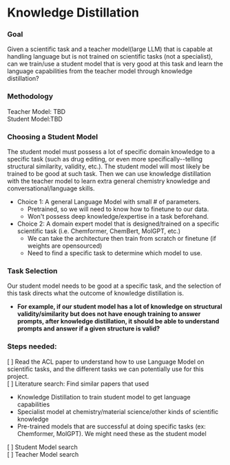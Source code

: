 # Knowledge Distillation 

### Goal  
Given a scientific task and a teacher model(large LLM) that is capable at handling language but is not trained on scientific tasks (not a specialist), can we train/use a student model that is very good at this task and learn the language capabilities from the teacher model through knowledge distillation? 

### Methodology 
Teacher Model: TBD   
Student Model:TBD    
  
### Choosing a Student Model  
The student model must possess a lot of specific domain knowledge to a specific task (such as drug editing, or even more specifically--telling structural similarity, validity, etc.). The student model will most likely be trained to be good at such task. Then we can use knowledge distillation with the teacher model to learn extra general chemistry knowledge and conversational/language skills.  
- Choice 1: A general Language Model with small # of parameters. 
    - Pretrained, so we will need to know how to finetune to our data. 
    - Won't possess deep knowledge/expertise in a task beforehand. 
- Choice 2: A domain expert model that is designed/trained on a specific scientific task (i.e. Chemformer, ChemBert, MolGPT, etc.)
    - We can take the architecture then train from scratch or finetune (if weights are opensourced)
    - Need to find a specific task to determine which model to use. 
  
### Task Selection
Our student model needs to be good at a specific task, and the selection of this task directs what the outcome of knowledge distillation is.  
   - **For example, if our student model has a lot of knowledge on structural validity/similarity but does not have enough training to answer prompts, after knowledge distillation, it should be able to understand prompts and answer if a given structure is valid?** 
  
### Steps needed: 
[ ] Read the ACL paper to understand how to use Language Model on scientific tasks, and the different tasks we can potentially use for this project.   
[ ] Literature search: Find similar papers that used     
- Knowledge Distillation to train student model to get language capabilities 
- Specialist model at chemistry/material science/other kinds of scientific knowledge
- Pre-trained models that are successful at doing specific tasks (ex: Chemformer, MolGPT). We might need these as the student model 

[ ] Student Model search   
[ ] Teacher Model search 